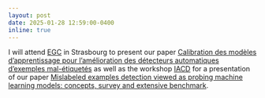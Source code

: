 ```yaml
---
layout: post
date: 2025-01-28 12:59:00-0400
inline: true
---
```


I will attend [EGC](https://www.egc2025.cnrs.fr/) in Strasbourg to present our paper [Calibration des modèles d’apprentissage pour l’amélioration des détecteurs automatiques d’exemples mal-étiquetés](/assets/pdf/mislabeled_calibration_paper_fr.pdf) as well as the workshop [IACD](https://sites.google.com/view/atelier-iacd-2025) for a presentation of our paper [Mislabeled examples detection viewed as probing machine learning models: concepts, survey and extensive benchmark](https://openreview.net/pdf?id=3YlOr7BHkx).